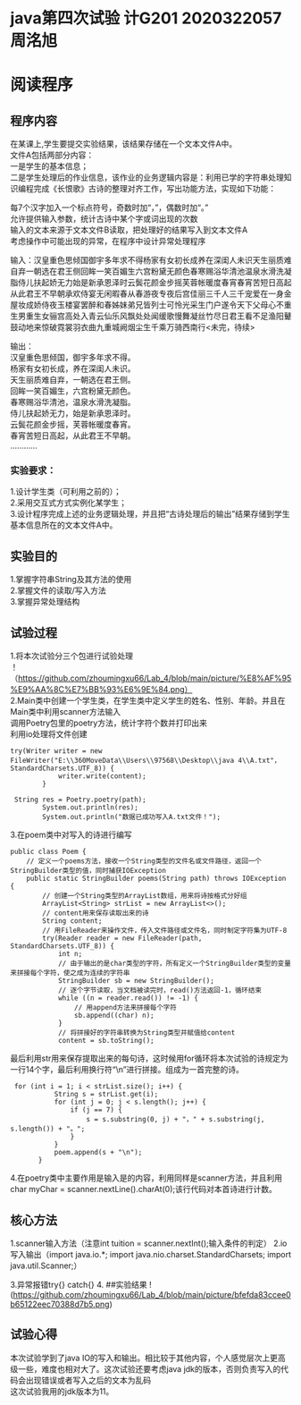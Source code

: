 # java第四次试验  计G201 2020322057 周洺旭
# 阅读程序  
## 程序内容
在某课上,学生要提交实验结果，该结果存储在一个文本文件A中。  
文件A包括两部分内容：  
一是学生的基本信息；  
二是学生处理后的作业信息，该作业的业务逻辑内容是：利用已学的字符串处理知识编程完成《长恨歌》古诗的整理对齐工作，写出功能方法，实现如下功能：  

每7个汉字加入一个标点符号，奇数时加“，”，偶数时加“。”  
允许提供输入参数，统计古诗中某个字或词出现的次数  
输入的文本来源于文本文件B读取，把处理好的结果写入到文本文件A  
考虑操作中可能出现的异常，在程序中设计异常处理程序  

输入：汉皇重色思倾国御宇多年求不得杨家有女初长成养在深闺人未识天生丽质难自弃一朝选在君王侧回眸一笑百媚生六宫粉黛无颜色春寒赐浴华清池温泉水滑洗凝脂侍儿扶起娇无力始是新承恩泽时云鬓花颜金步摇芙蓉帐暖度春宵春宵苦短日高起从此君王不早朝承欢侍宴无闲暇春从春游夜专夜后宫佳丽三千人三千宠爱在一身金屋妆成娇侍夜玉楼宴罢醉和春姊妹弟兄皆列士可怜光采生门户遂令天下父母心不重生男重生女骊宫高处入青云仙乐风飘处处闻缓歌慢舞凝丝竹尽日君王看不足渔阳鼙鼓动地来惊破霓裳羽衣曲九重城阙烟尘生千乘万骑西南行<未完，待续>  
  
输出：  
汉皇重色思倾国，御宇多年求不得。  
杨家有女初长成，养在深闺人未识。  
天生丽质难自弃，一朝选在君王侧。  
回眸一笑百媚生，六宫粉黛无颜色。  
春寒赐浴华清池，温泉水滑洗凝脂。  
侍儿扶起娇无力，始是新承恩泽时。  
云鬓花颜金步摇，芙蓉帐暖度春宵。  
春宵苦短日高起，从此君王不早朝。  
…………
    
### 实验要求：  
1.设计学生类（可利用之前的）；  
2.采用交互式方式实例化某学生；  
3.设计程序完成上述的业务逻辑处理，并且把“古诗处理后的输出”结果存储到学生基本信息所在的文本文件A中。  

## 实验目的  
1.掌握字符串String及其方法的使用  
2.掌握文件的读取/写入方法  
3.掌握异常处理结构  
  

## 试验过程
1.将本次试验分三个包进行试验处理  
！（https://github.com/zhoumingxu66/Lab_4/blob/main/picture/%E8%AF%95%E9%AA%8C%E7%BB%93%E6%9E%84.png）  
2.Main类中创建一个学生类，在学生类中定义学生的姓名、性别、年龄。并且在Main类中利用scanner方法输入  
调用Poetry包里的poetry方法，统计字符个数并打印出来  
利用io处理将文件创建
```
try(Writer writer = new FileWriter("E:\\360MoveData\\Users\\97568\\Desktop\\java 4\\A.txt"，StandardCharsets.UTF_8)) {
            writer.write(content);
        }
```
```
 String res = Poetry.poetry(path);
        System.out.println(res);
        System.out.println("数据已成功写入A.txt文件！");
```
3.在poem类中对写入的诗进行编写
```
public class Poem {
    // 定义一个poems方法，接收一个String类型的文件名或文件路径，返回一个StringBuilder类型的值，同时捕获IOException
    public static StringBuilder poems(String path) throws IOException {
        // 创建一个String类型的ArrayList数组，用来将诗按格式分好组
        ArrayList<String> strList = new ArrayList<>();
        // content用来保存读取出来的诗
        String content;
        // 用FileReader来操作文件，传入文件路径或文件名，同时制定字符集为UTF-8
        try(Reader reader = new FileReader(path, StandardCharsets.UTF_8)) {
            int n;
            // 由于输出的是char类型的字符，所有定义一个StringBuilder类型的变量来拼接每个字符，使之成为连续的字符串
            StringBuilder sb = new StringBuilder();
            // 逐个字节读取，当文档被读完时，read()方法返回-1，循环结束
            while ((n = reader.read()) != -1) {
                // 用append方法来拼接每个字符
                sb.append((char) n);
            }
            // 将拼接好的字符串转换为String类型并赋值给content
            content = sb.toString();
 ```
 最后利用str用来保存提取出来的每句诗，这时候用for循环将本次试验的诗规定为一行14个字，最后利用换行符“\n”进行拼接。组成为一首完整的诗。
 ```
  for (int i = 1; i < strList.size(); i++) { 
            String s = strList.get(i);
            for (int j = 0; j < s.length(); j++) {
                if (j == 7) {
                    s = s.substring(0, j) + "，" + s.substring(j, s.length()) + "。";
                }
            }
            poem.append(s + "\n");
        }
```
4.在poetry类中主要作用是输入是的内容，利用同样是scanner方法，并且利用 char myChar = scanner.nextLine().charAt(0);该行代码对本首诗进行计数。
## 核心方法  
1.scanner输入方法（注意int tuition = scanner.nextInt();输入条件的判定）
2.io写入输出（import java.io.*;   import java.nio.charset.StandardCharsets;  import java.util.Scanner;）

3.异常报错try{} catch{}
4.
##实验结果
!(https://github.com/zhoumingxu66/Lab_4/blob/main/picture/bfefda83ccee0b65122eec70388d7b5.png)  
## 试验心得  
本次试验学到了java IO的写入和输出。相比较于其他内容，个人感觉层次上更高级一些，难度也相对大了。这次试验还要考虑java jdk的版本，否则负责写入的代码会出现错误或者写入之后的文本为乱码  
这次试验我用的jdk版本为11。


